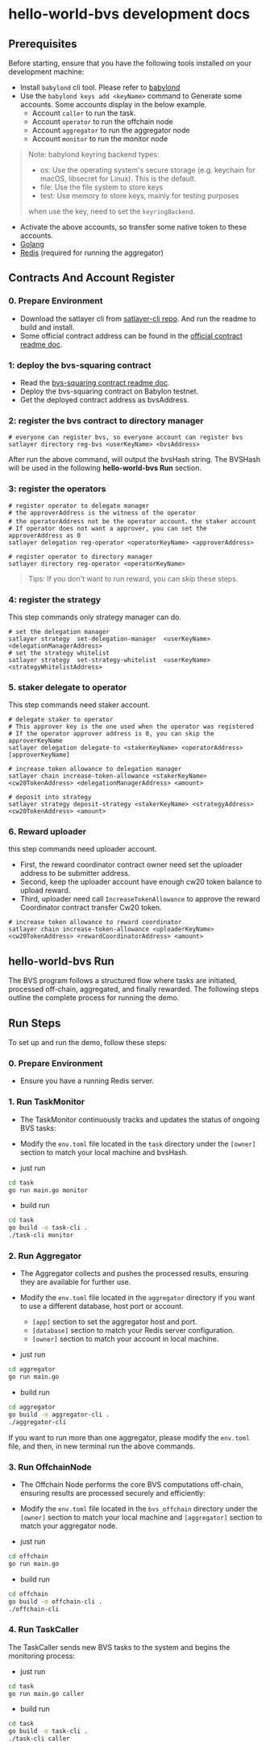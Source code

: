 # hello-world-bvs development docs

## Prerequisites

Before starting, ensure that you have the following tools installed on your development machine:

- Install `babylond` cli tool. Please refer to [babylond](https://github.com/babylonlabs-io/babylon)
- Use the `babylond keys add <keyName>` command to Generate some accounts. Some accounts display in the below example.
  - Account `caller` to run the task.
  - Account `operator` to run the offchain node
  - Account `aggregator` to run the aggregator node
  - Account `monitor` to run the monitor node

> Note: babylond keyring backend types:
>
> - os: Use the operating system's secure storage (e.g. keychain for macOS, libsecret for Linux). This is the default.
> - file: Use the file system to store keys
> - test: Use memory to store keys, mainly for testing purposes
>
> when use the key, need to set the `keyringBackend`.

- Activate the above accounts, so transfer some native token to these accounts.
- [Golang](https://golang.org/dl/)
- [Redis](https://redis.io/download) (required for running the aggregator)

## Contracts And Account Register

### 0. Prepare Environment

- Download the satlayer cli from [satlayer-cli repo](https://github.com/satlayer/satlayer-cli). And run the readme to build and install.
- Some official contract address can be found in the [official contract readme doc](https://github.com/satlayer/satlayer-core).

### 1: deploy the bvs-squaring contract

- Read the [bvs-squaring contract readme doc](./contract/bvs-squaring/README.md).
- Deploy the bvs-squaring contract on Babylon testnet.
- Get the deployed contract address as bvsAddress.

### 2: register the bvs contract to directory manager

```shell
# everyone can register bvs, so everyone account can register bvs
satlayer directory reg-bvs <userKeyName> <bvsAddress>
```

After run the above command, will output the bvsHash string. The BVSHash will be used in the following **hello-world-bvs Run** section.

### 3: register the operators

```shell
# register operator to delegate manager
# the approverAddress is the witness of the operator
# the operatorAddress not be the operator account、the staker account
# If operator does not want a approver, you can set the approverAddress as 0
satlayer delegation reg-operator <operatorKeyName> <approverAddress>

# register operator to directory manager
satlayer directory reg-operator <operatorKeyName>
```

> Tips: If you don't want to run reward, you can skip these steps.

### 4: register the strategy

This step commands only strategy manager can do.

```shell
# set the delegation manager
satlayer strategy  set-delegation-manager  <userKeyName> <delegationManagerAddress>
# set the strategy whitelist
satlayer strategy  set-strategy-whitelist  <userKeyName> <strategyWhitelistAddress>
```

### 5. staker delegate to operator

This step commands need staker account.

```shell
# delegate staker to operator
# This approver key is the one used when the operator was registered
# If the operator approver address is 0, you can skip the approverKeyName
satlayer delegation delegate-to <stakerKeyName> <operatorAddress> [approverKeyName]

# increase token allowance to delegation manager
satlayer chain increase-token-allowance <stakerKeyName> <cw20TokenAddress> <delegationManagerAddress> <amount>

# deposit into strategy
satlayer strategy deposit-strategy <stakerKeyName> <strategyAddress> <cw20TokenAddress> <amount>
```

### 6. Reward uploader

this step commands need uploader account.

- First, the reward coordinator contract owner need set the uploader address to be submitter address.
- Second, keep the uploader account have enough cw20 token balance to upload reward.
- Third, uploader need call `IncreaseTokenAllowance` to approve the reward Coordinator contract transfer Cw20 token.

```shell
# increase token allowance to reward coordinator
satlayer chain increase-token-allowance <uploaderKeyName> <cw20TokenAddress> <rewardCoordinatorAddress> <amount>
```

## hello-world-bvs Run

The BVS program follows a structured flow where tasks are initiated, processed off-chain, aggregated, and finally rewarded. The following steps outline the complete process for running the demo.

## Run Steps

To set up and run the demo, follow these steps:

### 0. Prepare Environment

- Ensure you have a running Redis server.

### 1. Run TaskMonitor

- The TaskMonitor continuously tracks and updates the status of ongoing BVS tasks:
- Modify the `env.toml` file located in the `task` directory under the `[owner]` section to match your local machine and bvsHash.

- just run

```bash
cd task
go run main.go monitor
```

- build run

```bash
cd task
go build -o task-cli .
./task-cli monitor
```

### 2. Run Aggregator

- The Aggregator collects and pushes the processed results, ensuring they are available for further use.
- Modify the `env.toml` file located in the `aggregator` directory if you want to use a different database, host port or account.

  - `[app]` section to set the aggregator host and port.
  - `[database]` section to match your Redis server configuration.
  - `[owner]` section to match your account in local machine.

- just run

```bash
cd aggregator
go run main.go
```

- build run

```bash
cd aggregator
go build -o aggregator-cli .
./aggregator-cli
```

If you want to run more than one aggregator, please modify the `env.toml` file, and then, in new terminal run the above commands.

### 3. Run OffchainNode

- The Offchain Node performs the core BVS computations off-chain, ensuring results are processed securely and efficiently:
- Modify the `env.toml` file located in the `bvs_offchain` directory under the `[owner]` section to match your local machine and `[aggregator]` section to match your aggregator node.

- just run

```bash
cd offchain
go run main.go
```

- build run

```bash
cd offchain
go build -o offchain-cli .
./offchain-cli
```

### 4. Run TaskCaller

The TaskCaller sends new BVS tasks to the system and begins the monitoring process:

- just run

```bash
cd task
go run main.go caller
```

- build run

```bash
cd task
go build -o task-cli .
./task-cli caller
```
